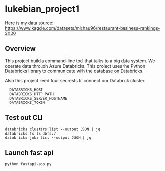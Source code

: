 # lukebian_project1 

Here is my data source: https://www.kaggle.com/datasets/michau96/restaurant-business-rankings-2020

## Overview
This project build a command-line tool that talks to a big data system. We operate data through Azure Databricks. This project uses the Python Databricks library to communicate with the database on Databricks. 

Also this project need four secrests to connect our Databrick cluster.
```
  DATABRICKS_HOST
  DATABRICKS_HTTP_PATH
  DATABRICKS_SERVER_HOSTNAME
  DATABRICKS_TOKEN
```

## Test out CLI

```
databricks clusters list --output JSON | jq
databricks fs ls dbfs:/
databricks jobs list --output JSON | jq

```
## Launch fast api

```
python fastapi-app.py

```
